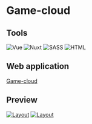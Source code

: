 # Game-cloud

## Tools

![Vue](https://img.shields.io/badge/-Vue-000?style=for-the-badge&logo=Vuedotjs&logoColor=41B782)
![Nuxt](https://img.shields.io/badge/-Nuxt-000?style=for-the-badge&logo=Nuxtdotjs&logoColor=41B782)
![SASS](https://img.shields.io/badge/-SCSS-000?style=for-the-badge&logo=sass&logoColor=CE639A)
![HTML](https://img.shields.io/badge/-HTML-000?style=for-the-badge&logo=html5&logoColor=EC652C)

## Web application

[Game-cloud]()

## Preview

[![Layout](https://github.com/ManucherKM/game-cloud/blob/main/preview/preview.png?raw=true)]()
[![Layout](https://github.com/ManucherKM/game-cloud/blob/main/preview/home.png?raw=true)]()
